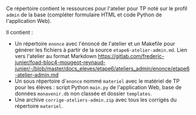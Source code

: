 Ce répertoire contient le ressources pour l'atelier pour TP noté sur le profil `admin` de la base (compléter formulaire HTML et code Python de l'application Web).

Il contient :

* Un répertoire `enonce` avec l'énoncé de l'atelier et un Makefile pour générer les fichiers à partir de la source `etape6-atelier-admin.md`. Lien vers l'atelier au format Markdown <https://gitlab.com/frederic-junier/foad-bloc4-mougeot-reynaud-junier/-/blob/master/docs_eleves/etape6/ateliers_admin/enonce/etape6-atelier-admin.md>
* Un sous répertoire d'`enonce` nommé `materiel` avec le matériel de TP pour les élèves : script Python `main.py` de l'application Web, base de données `monavenir.db` non classée et dossier `templates`.
* Une archive `corrige-ateliers-admin.zip` avec tous les corrigés du répertoire `materiel`.